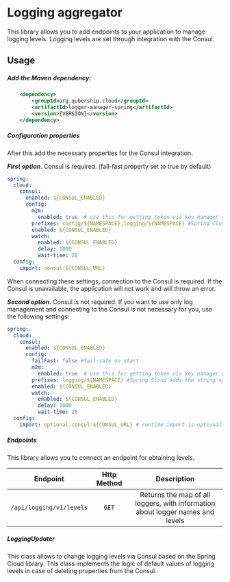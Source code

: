 # Logging aggregator
This library allows you to add endpoints to your application to manage logging levels.
Logging levels are set through integration with the Consul.

Usage
-----

##### Add the Maven dependency:

```xml
    <dependency>
        <groupId>org.qubership.cloud</groupId>
        <artifactId>logger-manager-spring</artifactId>
        <version>{VERSION}</version>
    </dependency>
```
##### Configuration properties

After this add the necessary properties for the Consul integration.

***First option***. Consul is required. 
(fail-fast property set to true by default)
```yaml
spring:
  cloud:
    consul:
      enabled: ${CONSUL_ENABLED}
      config:
        m2m:
          enabled: true  # use this for getting token via key manager and  auto refresh
        prefixes: config/${NAMESPACE},logging/${NAMESPACE} #Spring Cloud adds the string specified in the spring.application.name property to the prefixes
        enabled: ${CONSUL_ENABLED}
        watch:
          enabled: ${CONSUL_ENABLED}
          delay: 1000
          wait-time: 20
  config:
    import: consul:${CONSUL_URL}
```

When connecting these settings, connection to the Consul is required. If the Consul is unavailable, the application will not work and will throw an error.

***Second option***. Consul is not required.
If you want to use only log management and connecting to the Consul is not necessary for you, use the following settings:

```yaml
spring:
  cloud:
    consul:
      enabled: ${CONSUL_ENABLED}
      config:
        failFast: false #fail-safe on start
        m2m:
          enabled: true  # use this for getting token via key manager and  auto refresh
        prefixes: logging/${NAMESPACE} #Spring Cloud adds the string specified in the spring.application.name property to the prefixes
        enabled: ${CONSUL_ENABLED}
        watch:
          enabled: ${CONSUL_ENABLED}
          delay: 1000
          wait-time: 20
  config:
    import: optional:consul:${CONSUL_URL} # runtime import is optional 
```

##### Endpoints

This library allows you to connect an endpoint for obtaining levels.

| Endpoint                    | Http Method |                                  Description                                   |
|-----------------------------|:-----------:|:------------------------------------------------------------------------------:|
| `/api/logging/v1/levels`    |   `GET`     | Returns the map of all loggers, with information about logger names and levels |

##### LoggingUpdater
This class allows to change logging levels via Consul based on the Spring Cloud library.
This class implements the logic of default values of logging levels in case of deleting properties from the Consul.
